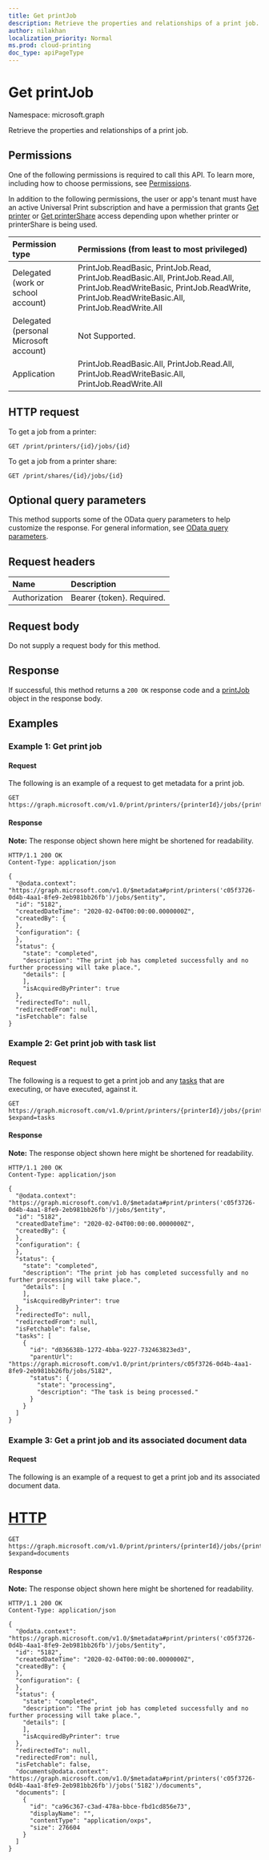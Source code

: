 ```yaml
---
title: Get printJob
description: Retrieve the properties and relationships of a print job.
author: nilakhan
localization_priority: Normal
ms.prod: cloud-printing
doc_type: apiPageType
---
```


# Get printJob
Namespace: microsoft.graph

Retrieve the properties and relationships of a print job.

## Permissions
One of the following permissions is required to call this API. To learn more, including how to choose permissions, see [Permissions](/graph/permissions-reference).

In addition to the following permissions, the user or app's tenant must have an active Universal Print subscription and have a permission that grants [Get printer](printer-get.md) or [Get printerShare](printershare-get.md) access depending upon whether printer or printerShare is being used.

|Permission type | Permissions (from least to most privileged) |
|:---------------|:--------------------------------------------|
|Delegated (work or school account)| PrintJob.ReadBasic, PrintJob.Read, PrintJob.ReadBasic.All, PrintJob.Read.All, PrintJob.ReadWriteBasic, PrintJob.ReadWrite, PrintJob.ReadWriteBasic.All, PrintJob.ReadWrite.All |
|Delegated (personal Microsoft account)|Not Supported.|
|Application| PrintJob.ReadBasic.All, PrintJob.Read.All, PrintJob.ReadWriteBasic.All, PrintJob.ReadWrite.All |

## HTTP request

<!-- { "blockType": "ignored" } -->

To get a job from a printer:
```http
GET /print/printers/{id}/jobs/{id}
```

To get a job from a printer share:
```http
GET /print/shares/{id}/jobs/{id}
```

## Optional query parameters
This method supports some of the OData query parameters to help customize the response. For general information, see [OData query parameters](/graph/query-parameters).

## Request headers
|Name|Description|
|:---|:---|
|Authorization|Bearer {token}. Required.|

## Request body
Do not supply a request body for this method.

## Response

If successful, this method returns a `200 OK` response code and a [printJob](../resources/printjob.md) object in the response body.

## Examples

### Example 1: Get print job

#### Request
The following is an example of a request to get metadata for a print job.

<!-- {
  "blockType": "request",
  "name": "get_printjob"
}-->
```msgraph-interactive
GET https://graph.microsoft.com/v1.0/print/printers/{printerId}/jobs/{printJobId}
```

#### Response
**Note:** The response object shown here might be shortened for readability.
<!-- {
  "blockType": "response",
  "truncated": true,
  "@odata.type": "microsoft.graph.printJob"
}
-->
``` http
HTTP/1.1 200 OK
Content-Type: application/json

{
  "@odata.context": "https://graph.microsoft.com/v1.0/$metadata#print/printers('c05f3726-0d4b-4aa1-8fe9-2eb981bb26fb')/jobs/$entity",
  "id": "5182",
  "createdDateTime": "2020-02-04T00:00:00.0000000Z",
  "createdBy": {    
  },
  "configuration": {    
  },
  "status": {
    "state": "completed",
    "description": "The print job has completed successfully and no further processing will take place.",
    "details": [      
    ],
    "isAcquiredByPrinter": true
  },
  "redirectedTo": null,
  "redirectedFrom": null,
  "isFetchable": false
}
```

### Example 2: Get print job with task list

#### Request
The following is a request to get a print job and any [tasks](../resources/printtask.md) that are executing, or have executed, against it.

<!-- {
  "blockType": "request",
  "name": "get_printjob_withtasks"
}-->
```msgraph-interactive
GET https://graph.microsoft.com/v1.0/print/printers/{printerId}/jobs/{printJobId}?$expand=tasks
```

#### Response
**Note:** The response object shown here might be shortened for readability.
<!-- {
  "blockType": "response",
  "truncated": true,
  "@odata.type": "microsoft.graph.printJob"
}
-->
``` http
HTTP/1.1 200 OK
Content-Type: application/json

{
  "@odata.context": "https://graph.microsoft.com/v1.0/$metadata#print/printers('c05f3726-0d4b-4aa1-8fe9-2eb981bb26fb')/jobs/$entity",
  "id": "5182",
  "createdDateTime": "2020-02-04T00:00:00.0000000Z",
  "createdBy": {    
  },
  "configuration": {    
  },
  "status": {
    "state": "completed",
    "description": "The print job has completed successfully and no further processing will take place.",
    "details": [      
    ],
    "isAcquiredByPrinter": true
  },
  "redirectedTo": null,
  "redirectedFrom": null,
  "isFetchable": false,
  "tasks": [
    {
      "id": "d036638b-1272-4bba-9227-732463823ed3",
      "parentUrl": "https://graph.microsoft.com/v1.0/print/printers/c05f3726-0d4b-4aa1-8fe9-2eb981bb26fb/jobs/5182",
      "status": {
        "state": "processing",
        "description": "The task is being processed."
      }
    }
  ]
}
```

### Example 3: Get a print job and its associated document data

#### Request
The following is an example of a request to get a print job and its associated document data.
# [HTTP](#tab/http)
<!-- {
  "blockType": "request",
  "name": "get_printjob_withdocumentdata"
}-->
```msgraph-interactive
GET https://graph.microsoft.com/v1.0/print/printers/{printerId}/jobs/{printJobId}?$expand=documents
```

#### Response
**Note:** The response object shown here might be shortened for readability.
<!-- {
  "blockType": "response",
  "truncated": true,
  "@odata.type": "microsoft.graph.printJob"
}
-->
``` http
HTTP/1.1 200 OK
Content-Type: application/json

{
  "@odata.context": "https://graph.microsoft.com/v1.0/$metadata#print/printers('c05f3726-0d4b-4aa1-8fe9-2eb981bb26fb')/jobs/$entity",
  "id": "5182",
  "createdDateTime": "2020-02-04T00:00:00.0000000Z",
  "createdBy": {    
  },
  "configuration": {    
  },
  "status": {
    "state": "completed",
    "description": "The print job has completed successfully and no further processing will take place.",
    "details": [      
    ],
    "isAcquiredByPrinter": true
  },
  "redirectedTo": null,
  "redirectedFrom": null,
  "isFetchable": false,
  "documents@odata.context": "https://graph.microsoft.com/v1.0/$metadata#print/printers('c05f3726-0d4b-4aa1-8fe9-2eb981bb26fb')/jobs('5182')/documents",
  "documents": [
    {
      "id": "ca96c367-c3ad-478a-bbce-fbd1cd856e73",
      "displayName": "",
      "contentType": "application/oxps",
      "size": 276604
    }
  ]
}
```
